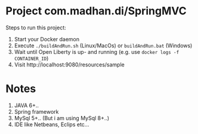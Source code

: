# Project com.madhan.di/SpringMVC

Steps to run this project:

1. Start your Docker daemon
2. Execute `./buildAndRun.sh` (Linux/MacOs) or `buildAndRun.bat` (Windows)
3. Wait until Open Liberty is up- and running (e.g. use `docker logs -f CONTAINER_ID`)
4. Visit http://localhost:9080/resources/sample

# Notes

1. JAVA 6+..
2. Spring framework
3. MySql 5+.. (But i am using MySql 8+..)
4. IDE like Netbeans, Eclips etc...
